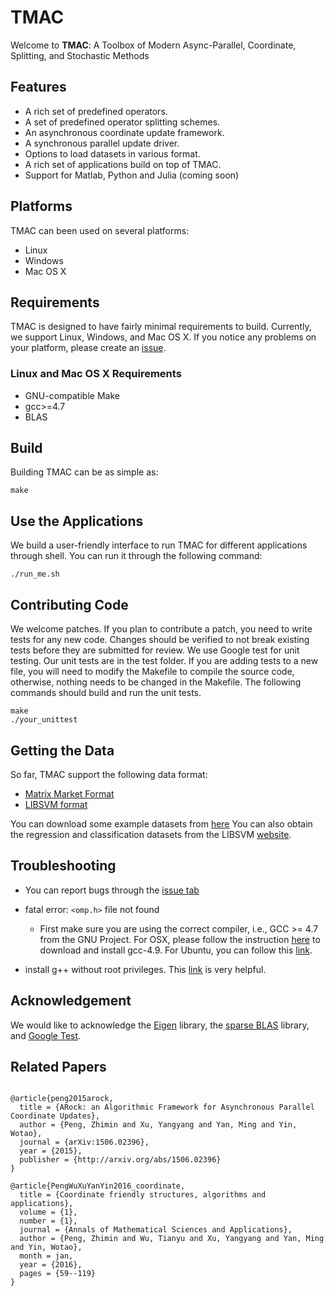 # TMAC

Welcome to **TMAC**: A Toolbox of Modern Async-Parallel, Coordinate, Splitting, and Stochastic Methods


## Features

   * A rich set of predefined operators.
   * A set of predefined operator splitting schemes.
   * An asynchronous coordinate update framework.
   * A synchronous parallel update driver.
   * Options to load datasets in various format.
   * A rich set of applications build on top of TMAC.
   * Support for Matlab, Python and Julia (coming soon)


## Platforms
TMAC can been used on several platforms:

   * Linux
   * Windows
   * Mac OS X

## Requirements
TMAC is designed to have fairly minimal requirements to build. Currently, we support Linux, Windows, and Mac OS X.
If you notice any problems on your platform, please create an [issue](https://github.com/uclaopt/TMAC/issues).

### Linux and Mac OS X Requirements
   * GNU-compatible Make
   * gcc>=4.7
   * BLAS

## Build

Building TMAC can be as simple as:

```
make
```


## Use the Applications

We build a user-friendly interface to run TMAC for different applications through shell. You can run it through the following command:

```
./run_me.sh
```


## Contributing Code
We welcome patches. If you plan to contribute a patch, you need to write tests for any new code. Changes should be verified to not
break existing tests before they are submitted for review. We use Google test for unit testing. Our unit tests are in the test folder.
If you are adding tests to a new file, you will need to modify the Makefile to compile the source code, otherwise, nothing needs to be
changed in the Makefile. The following commands should build and run the unit tests.

```
make
./your_unittest
```


## Getting the Data

So far, TMAC support the following data format:
   * [Matrix Market Format](http://math.nist.gov/MatrixMarket/formats.html#MMformat)
   * [LIBSVM format](https://www.csie.ntu.edu.tw/~cjlin/libsvmtools/datasets/)

You can download some example datasets from [here](https://github.com/uclaopt/datasets)
You can also obtain the regression and classification datasets from the LIBSVM [website](https://www.csie.ntu.edu.tw/~cjlin/libsvmtools/datasets/).



## Troubleshooting

* You can report bugs through the [issue tab](https://github.com/uclaopt/TMAC/issues/new)

* fatal error: ```<omp.h>``` file not found
  * First make sure you are using the correct compiler, i.e., GCC >= 4.7 from the GNU Project. For OSX,
  please follow the instruction [here](http://stackoverflow.com/questions/20340117/omp-h-library-isnt-found-in-the-gcc-version-4-2-1-in-mavericks) to download and install gcc-4.9.
  For Ubuntu, you can follow this [link](http://askubuntu.com/questions/428198/getting-installing-gcc-g-4-9-on-ubuntu).

* install g++ without root privileges. This [link](http://luiarthur.github.io/gccinstall) is very helpful.

## Acknowledgement

We would like to acknowledge the [Eigen](http://eigen.tuxfamily.org/index.php?title=Main_Page) library, the [sparse BLAS](http://math.nist.gov/spblas/) library, and
[Google Test](https://github.com/google/googletest).


## Related Papers

```

@article{peng2015arock,
  title = {ARock: an Algorithmic Framework for Asynchronous Parallel Coordinate Updates},
  author = {Peng, Zhimin and Xu, Yangyang and Yan, Ming and Yin, Wotao},
  journal = {arXiv:1506.02396},
  year = {2015},
  publisher = {http://arxiv.org/abs/1506.02396}
}

@article{PengWuXuYanYin2016_coordinate,
  title = {Coordinate friendly structures, algorithms and applications},
  volume = {1},
  number = {1},
  journal = {Annals of Mathematical Sciences and Applications},
  author = {Peng, Zhimin and Wu, Tianyu and Xu, Yangyang and Yan, Ming and Yin, Wotao},
  month = jan,
  year = {2016},
  pages = {59--119}
}

```

